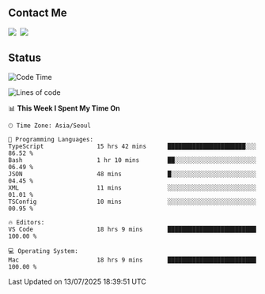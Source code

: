 ## Contact Me
<a href="https://instagram.com/_hongrok"><img src="https://img.shields.io/badge/Instagram-E4405F?style=for-the-badge&logo=Instagram&logoColor=white"/></a>&nbsp;
<img src="https://img.shields.io/badge/HongRok @hlog2e-5865F2?style=for-the-badge&logo=Discord&logoColor=white"/>&nbsp;

## Status

<!--START_SECTION:waka-->
![Code Time](http://img.shields.io/badge/Code%20Time-981%20hrs%2039%20mins-blue)

![Lines of code](https://img.shields.io/badge/From%20Hello%20World%20I%27ve%20Written-716.7%20thousand%20lines%20of%20code-blue)

📊 **This Week I Spent My Time On** 

```text
🕑︎ Time Zone: Asia/Seoul

💬 Programming Languages: 
TypeScript               15 hrs 42 mins      ██████████████████████░░░   86.52 % 
Bash                     1 hr 10 mins        ██░░░░░░░░░░░░░░░░░░░░░░░   06.49 % 
JSON                     48 mins             █░░░░░░░░░░░░░░░░░░░░░░░░   04.45 % 
XML                      11 mins             ░░░░░░░░░░░░░░░░░░░░░░░░░   01.01 % 
TSConfig                 10 mins             ░░░░░░░░░░░░░░░░░░░░░░░░░   00.95 % 

🔥 Editors: 
VS Code                  18 hrs 9 mins       █████████████████████████   100.00 % 

💻 Operating System: 
Mac                      18 hrs 9 mins       █████████████████████████   100.00 % 
```


 Last Updated on 13/07/2025 18:39:51 UTC
<!--END_SECTION:waka-->
